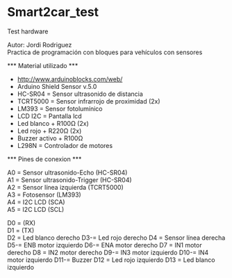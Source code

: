 # Smart2car_test
 Test hardware

Autor: Jordi Rodriguez  
Practica de programación con bloques para vehículos con sensores


*** Material utilizado ***

- http://www.arduinoblocks.com/web/
- Arduino Shield Sensor v.5.0
- HC-SR04 = Sensor ultrasonido de distancia
- TCRT5000 = Sensor infrarrojo de proximidad (2x)
- LM393 = Sensor fotolumínico
- LCD I2C = Pantalla lcd
- Led blanco + R100Ω (2x)
- Led rojo + R220Ω (2x)
- Buzzer activo + R100Ω  
- L298N = Controlador de motores
  

*** Pines de conexion ***

A0 = Sensor ultrasonido-Echo (HC-SR04)  
A1 = Sensor ultrasonido-Trigger (HC-SR04)  
A2 = Sensor línea izquierda (TCRT5000)  
A3 = Fotosensor (LM393)  
A4 = I2C LCD (SCA)  
A5 = I2C LCD (SCL)  

D0 = (RX)  
D1 = (TX)  
D2 = Led blanco derecho
D3-= Led rojo derecho
D4 = Sensor línea derecha 
D5-= ENB motor izquierdo
D6-= ENA motor derecho
D7 = IN1 motor derecho
D8 = IN2 motor derecho
D9-= IN3 motor izquierdo
D10-= IN4 motor izquierdo
D11-= Buzzer
D12 = Led rojo izquierdo 
D13 = Led blanco izquierdo